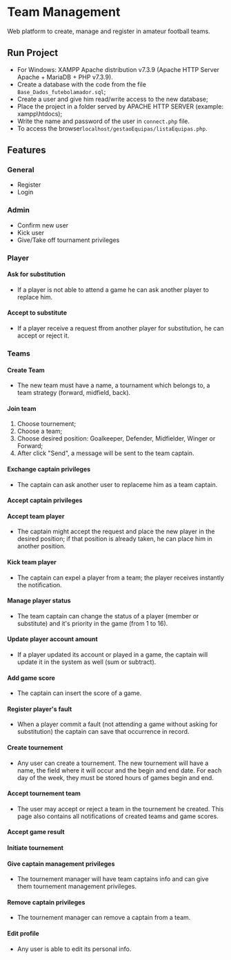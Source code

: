 # Team Management
Web platform to create, manage and register in amateur football teams.

## Run Project
- For Windows: XAMPP Apache distribution v7.3.9 (Apache HTTP Server Apache + MariaDB + PHP v7.3.9).
- Create a database with the code from the file ```Base_Dados_futebolamador.sql```;
- Create a user and give him read/write access to the new database;
- Place the project in a folder served by APACHE HTTP SERVER (example: xampp\htdocs);
- Write the name and password of the user in ```connect.php``` file.
- To access the browser```localhost/gestaoEquipas/listaEquipas.php```.

## Features
### General
- Register
- Login

### Admin
- Confirm new user
- Kick user
- Give/Take off tournament privileges  

### Player
#### Ask for substitution
- If a player is not able to attend a game he can ask another player to replace him.

#### Accept to substitute
- If a player receive a request ffrom another player for substitution, he can accept or reject it.

### Teams
#### Create Team
- The new team must have a name, a tournament which belongs to, a team strategy (forward, midfield, back).

#### Join team
1) Choose tournement;
2) Choose a team;
3) Choose desired position: Goalkeeper, Defender, Midfielder, Winger or Forward;
4) After click "Send", a message will be sent to the team captain.

#### Exchange captain privileges
- The captain can ask another user to replaceme him as a team captain. 

#### Accept captain privileges

#### Accept team player
- The captain might accept the request and place the new player in the desired position; if that position is already taken, he can place him in another position.

#### Kick team player
- The captain can expel a player from a team; the player receives instantly the notification.

#### Manage player status
- The team captain can change the status of a player (member or substitute) and it's priority in the game (from 1 to 16).

#### Update player account amount
- If a player updated its account or played in a game, the captain will update it in the system as well (sum or subtract).  

#### Add game score
- The captain can insert the score of a game.

#### Register player's fault
- When a player commit a fault (not attending a game without asking for substitution) the captain can save that occurrence in record.

#### Create tournement
- Any user can create a tournement. The new tournement will have a name, the field where it will occur and the begin and end date. For each day of the week, they must be stored hours of games begin and end.

#### Accept tournement team
- The user may accept or reject a team in the tournement he created. This page also contains all notifications of created teams and game scores.

#### Accept game result
#### Initiate tournement

#### Give captain management privileges
- The tournement manager will have team captains info and can give them tournement management privileges.

#### Remove captain privileges
- The tournement manager can remove a captain from a team.

#### Edit profile
- Any user is able to edit its personal info.
